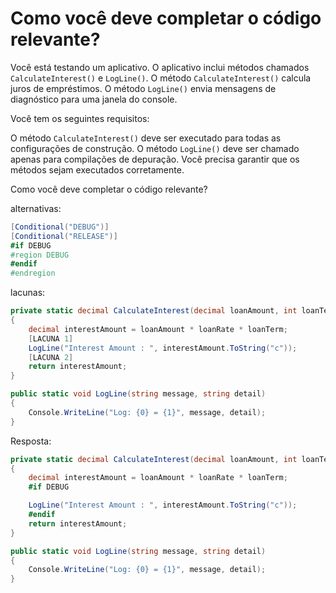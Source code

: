 ﻿Como você deve completar o código relevante?
==========================================

Você está testando um aplicativo. O aplicativo inclui métodos chamados `CalculateInterest()`
e `LogLine()`. O método `CalculateInterest()` calcula juros de empréstimos. O método `LogLine()`
envia mensagens de diagnóstico para uma janela do console.

Você tem os seguintes requisitos:

O método `CalculateInterest()` deve ser executado para todas as configurações de construção.
O método `LogLine()` deve ser chamado apenas para compilações de depuração.
Você precisa garantir que os métodos sejam executados corretamente.

Como você deve completar o código relevante? 

alternativas:

```csharp
[Conditional("DEBUG")]
[Conditional("RELEASE")]
#if DEBUG
#region DEBUG
#endif
#endregion
```

lacunas:

```csharp
private static decimal CalculateInterest(decimal loanAmount, int loanTerm, decimal loanRate)
{
	decimal interestAmount = loanAmount * loanRate * loanTerm;
	[LACUNA 1]
	LogLine("Interest Amount : ", interestAmount.ToString("c"));
	[LACUNA 2]
	return interestAmount;
}

public static void LogLine(string message, string detail)
{
	Console.WriteLine("Log: {0} = {1}", message, detail);
}
```

Resposta:

```csharp
private static decimal CalculateInterest(decimal loanAmount, int loanTerm, decimal loanRate)
{
	decimal interestAmount = loanAmount * loanRate * loanTerm;
	#if DEBUG

	LogLine("Interest Amount : ", interestAmount.ToString("c"));
	#endif
	return interestAmount;
}

public static void LogLine(string message, string detail)
{
	Console.WriteLine("Log: {0} = {1}", message, detail);
}
```
